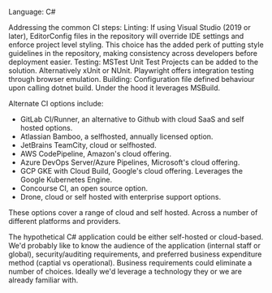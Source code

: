 Language: C#

Addressing the common CI steps:
Linting: If using Visual Studio (2019 or later), EditorConfig files in the repository will override IDE settings and enforce project level styling. This choice has the added perk of putting style guidelines in the repository, making consistency across developers before deployment easier.
Testing: MSTest Unit Test Projects can be added to the solution. Alternatively xUnit or NUnit. Playwright offers integration testing through browser emulation.
Building: Configuration file defined behaviour upon calling dotnet build. Under the hood it leverages MSBuild.

Alternate CI options include:

- GitLab CI/Runner, an alternative to  Github with cloud SaaS and self hosted options.
- Atlassian Bamboo, a selfhosted, annually licensed option.
- JetBrains TeamCity, cloud or selfhosted. 
- AWS CodePipeline, Amazon's cloud offering.
- Azure DevOps Server/Azure Pipelines, Microsoft's cloud offering.
- GCP GKE with Cloud Build, Google's cloud offering. Leverages the Google Kubernetes Engine.
- Concourse CI, an open source option.
- Drone, cloud or self hosted with enterprise support options.

These options cover a range of cloud and self hosted. Across a number of different platforms and providers.

The hypothetical C# application could be either self-hosted or cloud-based. We'd probably like to know the audience of the application (internal staff or global), security/auditing requirements, and preferred business expenditure method (captial vs operational). Business requirements could eliminate a number of choices. Ideally we'd leverage a technology they or we are already familiar with. 